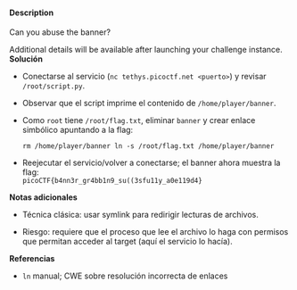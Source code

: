 #### Description

Can you abuse the banner?

Additional details will be available after launching your challenge instance.
**Solución**

- Conectarse al servicio (`nc tethys.picoctf.net <puerto>`) y revisar `/root/script.py`.
    
- Observar que el script imprime el contenido de `/home/player/banner`.
    
- Como `root` tiene `/root/flag.txt`, eliminar `banner` y crear enlace simbólico apuntando a la flag:
    
    `rm /home/player/banner ln -s /root/flag.txt /home/player/banner`
    
- Reejecutar el servicio/volver a conectarse; el banner ahora muestra la flag:  
    `picoCTF{b4nn3r_gr4bb1n9_su((3sfu11y_a0e119d4}`
    

**Notas adicionales**

- Técnica clásica: usar symlink para redirigir lecturas de archivos.
    
- Riesgo: requiere que el proceso que lee el archivo lo haga con permisos que permitan acceder al target (aquí el servicio lo hacía).
    

**Referencias**

- `ln` manual; CWE sobre resolución incorrecta de enlaces